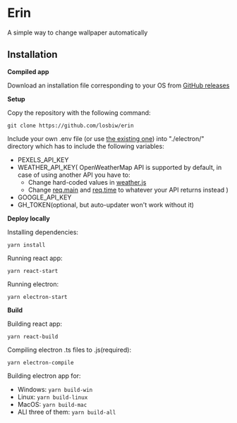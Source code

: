 # Erin

A simple way to change wallpaper automatically

## Installation

**Compiled app**

Download an installation file corresponding to your OS from [GitHub releases](https://github.com/losbiw/erin/releases/latest)

**Setup**

Copy the repository with the following command:
```
git clone https://github.com/losbiw/erin
```
Include your own .env file (or use [the existing one](https://github.com/losbiw/erin/blob/master/electron/.env-example)) into "./electron/" directory which has to include the following variables:
* PEXELS_API_KEY
* WEATHER_API_KEY( OpenWeatherMap API is supported by default, in case of using another API you have to: 
  * Change hard-coded values in [weather.js](https://github.com/losbiw/erin/blob/master/src/modules/weather.js)
  * Change [req.main](https://github.com/losbiw/erin/blob/master/src/Components/User/User.js#L113) and [req.time](https://github.com/losbiw/erin/blob/master/src/Components/User/User.js#L117) to whatever your API returns instead
)
* GOOGLE_API_KEY
* GH_TOKEN(optional, but auto-updater won't work without it)

**Deploy locally**

Installing dependencies:
```
yarn install
```
Running react app:
```
yarn react-start
```
Running electron: 
```
yarn electron-start
```

**Build**

Building react app:
```
yarn react-build
```
Compiling electron .ts files to .js(required):
```
yarn electron-compile
```
Building electron app for:
* Windows: ```yarn build-win```
* Linux: ```yarn build-linux```
* MacOS: ```yarn build-mac```
* ALl three of them: ```yarn build-all```